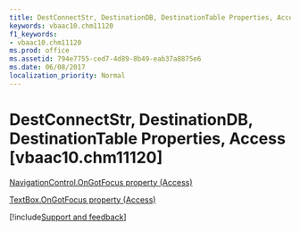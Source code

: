 ```yaml
---
title: DestConnectStr, DestinationDB, DestinationTable Properties, Access [vbaac10.chm11120]
keywords: vbaac10.chm11120
f1_keywords:
- vbaac10.chm11120
ms.prod: office
ms.assetid: 794e7755-ced7-4d89-8b49-eab37a8875e6
ms.date: 06/08/2017
localization_priority: Normal
---
```



# DestConnectStr, DestinationDB, DestinationTable Properties, Access [vbaac10.chm11120]

[NavigationControl.OnGotFocus property (Access)](http://msdn.microsoft.com/library/62e5608d-c002-cc2b-305c-90b9ba68b527%28Office.15%29.aspx)

[TextBox.OnGotFocus property (Access)](http://msdn.microsoft.com/library/3a180b9a-d415-b124-f884-9ce64dba8358%28Office.15%29.aspx)

[!include[Support and feedback](~/includes/feedback-boilerplate.md)]